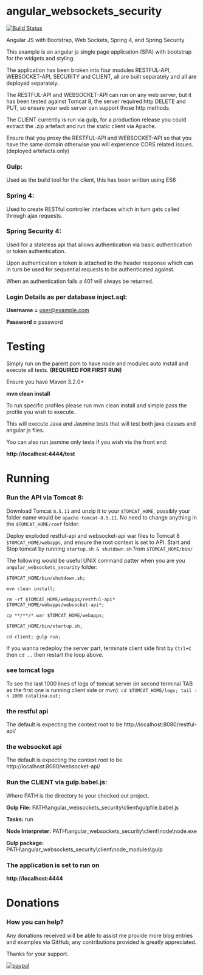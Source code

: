 angular_websockets_security
===========================

[![Build Status](https://travis-ci.org/Rob-Leggett/angular_websockets_security.svg?branch=master)](https://travis-ci.org/Rob-Leggett/angular_websockets_security)

Angular JS with Bootstrap, Web Sockets, Spring 4, and Spring Security

This example is an angular js single page application (SPA) with bootstrap for the widgets and styling.

The application has been broken into four modules RESTFUL-API, WEBSOCKET-API, SECURITY and CLIENT, all are built separately and all are deployed separately.

The RESTFUL-API and WEBSOCKET-API can run on any web server, but it has been tested against Tomcat 8, the server required http DELETE and PUT, so ensure your web server can support those http methods.

The CLIENT currently is run via gulp, for a production release you could extract the .zip artefact and run the static client via Apache.

Ensure that you proxy the RESTFUL-API and WEBSOCKET-API so that you have the same domain otherwise you will experience CORS related issues. (deployed artefacts only)

### Gulp:
Used as the build tool for the client, this has been written using ES6

### Spring 4:
Used to create RESTful controller interfaces which in turn gets called through ajax requests.

### Spring Security 4:
Used for a stateless api that allows authentication via basic authentication or token authentication.

Upon authentication a token is attached to the header response which can in turn be used for sequential requests to be authenticated against.

When an authentication fails a 401 will always be returned.

### Login Details as per database inject.sql:
**Username =** user@example.com

**Password =** password

Testing
====================
Simply run on the parent pom to have node and modules auto install and execute all tests. **(REQUIRED FOR FIRST RUN)**

Ensure you have Maven 3.2.0+

**mvn clean install**

To run specific profiles please run mvn clean install and simple pass the profile you wish to execute.

This will execute Java and Jasmine tests that will test both java classes and angular js files.

You can also run jasmine only tests if you wish via the front end:

**http://localhost:4444/test**

Running
====================

### Run the API via Tomcat 8:

Download Tomcat `8.5.11` and unzip it to your `$TOMCAT_HOME`, possibly your folder name would be `apache-tomcat-8.5.11`.
No need to change anything in the `$TOMCAT_HOME/conf` folder.

Deploy exploded restful-api and websocket-api war files to Tomcat 8 `$TOMCAT_HOME/webapps`,
and ensure the root context is set to API.
Start and Stop tomcat by running `startup.sh & shutdown.sh` from `$TOMCAT_HOME/bin/`

The following would be useful UNIX command patter when you are you `angular_websockets_security` folder:

`$TOMCAT_HOME/bin/shutdown.sh;`

`mvn clean install;`

`rm -rf $TOMCAT_HOME/webapps/restful-api* $TOMCAT_HOME/webapps/websocket-api*;`

`cp **/**/*.war $TOMCAT_HOME/webapps;`

`$TOMCAT_HOME/bin/startup.sh;`

`cd client; gulp run;`

If you wanna redeploy the server part, terminate client side first by `Ctrl+C` then `cd ..` then restart the loop above.

### see tomcat logs

To see the last 1000 lines of logs of tomcat server (in second terminal TAB as the first one is running client side or mvn):
`cd $TOMCAT_HOME/logs; tail -n 1000 catalina.out;`

### the restful api

The default is expecting the context root to be http://localhost:8080/restful-api/

### the websocket api

The default is expecting the context root to be http://localhost:8080/websocket-api/

### Run the CLIENT via gulp.babel.js:

Where PATH is the directory to your checked out project.

**Gulp File:** PATH\angular_websockets_security\client\gulpfile.babel.js

**Tasks:** run

**Node Interpreter:** PATH\angular_websockets_security\client\node\node.exe

**Gulp package:** PATH\angular_websockets_security\client\node_modules\gulp

### The application is set to run on

**http://localhost:4444**

Donations
====================

### How you can help?

Any donations received will be able to assist me provide more blog entries and examples via GitHub, any contributions provided is greatly appreciated.

Thanks for your support.

[![paypal](https://www.paypal.com/en_US/i/btn/btn_donateCC_LG.gif)](https://www.paypal.com/cgi-bin/webscr?cmd=_donations&business=EV2ZLZBABFJ34&lc=AU&item_name=Research%20%26%20Development&currency_code=AUD&bn=PP%2dDonationsBF%3abtn_donateCC_LG%2egif%3aNonHosted)
